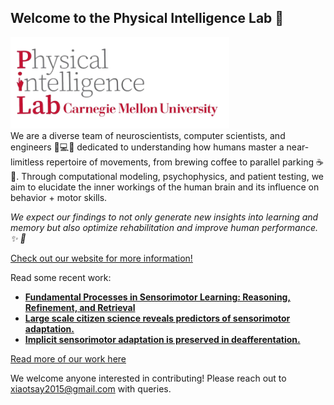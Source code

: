 ## Welcome to the Physical Intelligence Lab 👋
<div align="left">
   <img src="https://github.com/physicalintelligencelab/.github/blob/main/image-removebg-preview%20(3).png?raw=true" alt="Lab Logo" width="350"/>
</div>
We are a diverse team of neuroscientists, computer scientists, and engineers 🧠💻🔧 dedicated to understanding how humans master a near-limitless repertoire of movements, from brewing coffee to parallel parking ☕️🚗. Through computational modeling, psychophysics, and patient testing, we aim to elucidate the inner workings of the human brain and its influence on behavior + motor skills.

*We expect our findings to not only generate new insights into learning and memory but also optimize rehabilitation and improve human performance. ✨ 🎯*

[Check out our website for more information!](https://www.tsaylab.com/)

Read some recent work:
- **[Fundamental Processes in Sensorimotor Learning: Reasoning, Refinement, and Retrieval](https://www.dropbox.com/scl/fi/vbwu7bcmir29nnfpdaqj1/3R_Framework_eLife_2024.pdf?rlkey=lfh4hpzuss8r15ly74g0iw472&e=1&dl=0)**
- **[Large scale citizen science reveals predictors of sensorimotor adaptation.](https://www.dropbox.com/scl/fi/ckpntf08zij39uw8wfjv1/Testmybrain_30Jan2024.pdf?rlkey=6mj504j6715eu8vp8obdtdjgl&e=1&dl=0)**
- **[Implicit sensorimotor adaptation is preserved in deafferentation.](https://www.biorxiv.org/content/10.1101/2023.01.19.524726v1.full.pdf)**

[Read more of our work here](https://www.tsaylab.com/publications)

We welcome anyone interested in contributing! Please reach out to [xiaotsay2015@gmail.com](mailto:xiaotsay2015@gmail.com) with queries.
